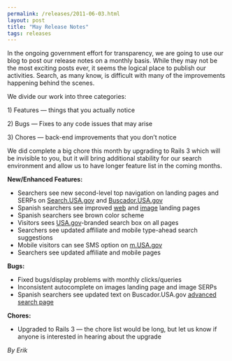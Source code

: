 ```yaml
---
permalink: /releases/2011-06-03.html
layout: post
title: "May Release Notes"
tags: releases
---
```

<p>In the ongoing government effort for transparency, we are going to use our blog to post our release notes on a monthly basis. While they may not be the most exciting posts ever, it seems the logical place to publish our activities. Search, as many know, is difficult with many of the improvements happening behind the scenes.</p>
<p>We divide our work into three categories:</p>
<p>1) Features &#8212; things that you actually notice</p>
<p>2) Bugs &#8212; Fixes to any code issues that may arise </p>
<p>3) Chores &#8212; back-end improvements that you don&#8217;t notice </p>
<p>We did complete a big chore this month by upgrading to Rails 3 which will be invisible to you, but it will bring additional stability for our search environment and allow us to have longer feature list in the coming months.</p>
<p><strong>New/Enhanced Features:</strong></p>
<ul><li>Searchers see new second-level top navigation on landing pages and SERPs on <a href="http://Search.USA.gov">Search.USA.gov</a> and <a href="http://search.usa.gov/?locale=es">Buscador.USA.gov</a></li>
<li>Spanish searchers see improved <a href="http://search.usa.gov/?locale=es">web</a> and <a href="http://search.usa.gov/images?locale=es&amp;m=false">image</a> landing pages</li>
<li>Spanish searchers see brown color scheme</li>
<li>Visitors sees <a href="http://www.usa.gov">USA.gov</a>-branded search box on all pages</li>
<li>Searchers see updated affiliate and mobile type-ahead search suggestions</li>
<li>Mobile visitors can see SMS option on <a href="http://search.usa.gov/?locale=en&amp;m=true">m.USA.gov</a></li>
<li><span>Searchers see updated affiliate and mobile pages</span><span> </span></li>
</ul><p><strong>Bugs:</strong></p>
<ul><li>Fixed bugs/display problems with monthly clicks/queries</li>
<li>Inconsistent autocomplete on images landing page and image SERPs</li>
<li>Spanish searchers see updated text on Buscador.USA.gov <a href="http://search.usa.gov/search/advanced?locale=es&amp;m=false">advanced search page</a></li>
</ul><p><strong>Chores:</strong></p>
<ul><li>Upgraded to Rails 3 &#8212; the chore list would be long, but let us know if anyone is interested in hearing about the upgrade</li>
</ul><p><em>By Erik</em></p>
